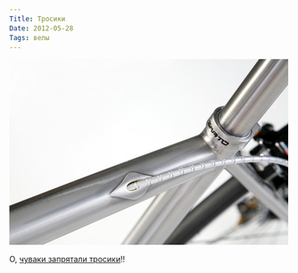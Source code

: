 ```yaml
---
Title: Тросики
Date: 2012-05-28
Tags: велы
---
```


![delorean-bisycle.jpg](images/delorean-bisycle.jpg)

О, [чуваки запрятали тросики](http://deloreanbicycle.com)!!
